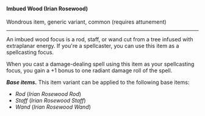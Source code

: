#### Imbued Wood (Irian Rosewood)

Wondrous item, generic variant, common (requires attunement)

---

An imbued wood focus is a rod, staff, or wand cut from a tree infused with extraplanar energy. If you're a spellcaster, you can use this item as a spellcasting focus.

When you cast a damage-dealing spell using this item as your spellcasting focus, you gain a +1 bonus to one radiant damage roll of the spell.

***Base items.*** This item variant can be applied to the following base items:

- *Rod* (*Irian Rosewood Rod*)
- *Staff* (*Irian Rosewood Staff*)
- *Wand* (*Irian Rosewood Wand*)